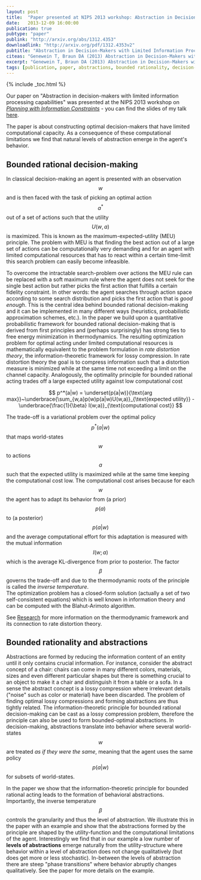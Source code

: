 ```yaml
---
layout: post
title:  "Paper presented at NIPS 2013 workshop: Abstraction in Decision-Makers with Limited Information Processing Capabilities"
date:   2013-12-09 16:00:00
publication: true
pubtype: "paper"
publink: "http://arxiv.org/abs/1312.4353"
downloadlink: "http://arxiv.org/pdf/1312.4353v2"
pubtitle: "Abstraction in Decision-Makers with Limited Information Processing Capabilities"
citeas: "Genewein T, Braun DA (2013) Abstraction in Decision-Makers with Limited Information Processing Capabilities, NIPS 2013 workshop on Planning with Information Constraints. arXiv:1312.4353"
excerpt: "Genewein T, Braun DA (2013) Abstraction in Decision-Makers with Limited Information Processing Capabilities. 	arXiv:1312.4353"
tags: [publication, paper, abstractions, bounded rationality, decision-making, free energy]
---
```

{% include _toc.html %}

Our paper on "Abstraction in decision-makers with limited information processing capabilities" was presented at the NIPS 2013 workshop on [*Planning with Information Constraints*](https://old.nips.cc/Conferences/2013/Program/event.php?ID=3723) - you can find the slides of my talk [here](/Talk-NIPS-workshop-abstraction/).

The paper is about constructing optimal decision-makers that have limited computational capacity. As a consequence of these computational limitations we find that natural levels of abstraction emerge in the agent's behavior.

## Bounded rational decision-making
In classical decision-making an agent is presented with an observation $$w$$ and is then faced with the task of picking an optimal action $$a^*$$ out of a set of actions such that the utility $$U(w,a)$$ is maximized. This is known as the maximum-expected-utility (MEU) principle. The problem with MEU is that finding the best action out of a large set of actions can be computationally very demanding and for an agent with limited computational resources that has to react within a certain time-limit this search problem can easily become infeasible.

To overcome the intractable search-problem over actions the MEU rule can be replaced with a soft maximum rule where the agent does not seek for the single best action but rather picks the first action that fulfills a certain fidelity constraint. In other words: the agent searches through action space according to some search distribution and picks the first action that is *good enough*. This is the central idea behind bounded rational decision-making and it can be implemented in many different ways (heuristics, probabilistic approximation schemes, etc.). In the paper we build upon a quantitative probabilistic framework for bounded rational decision-making that is derived from first principles and (perhaps surprisingly) has strong ties to free energy minimization in thermodynamics. The resulting optimization problem for optimal acting under limited computational resources is mathematically equivalent to the problem formulation in *rate distortion theory*, the information-theoretic framework for lossy compression. In rate distortion theory the goal is to compress information such that a distortion measure is minimized while at the same time not exceeding a limit on the channel capacity. Analogously, the optimality principle for bounded rational acting trades off a large expected utility against low computational cost

$$
p^*(a|w) = \underset{p(a|w)}{\text{arg max}}~\underbrace{\sum_{w,a}p(w)p(a|w)U(w,a)}_{\text{expected utility}} - \underbrace{\frac{1}{\beta} I(w;a)}_{\text{computational cost}}
$$

The trade-off is a variational problem over the optimal policy $$p^*(a|w)$$ that maps world-states $$w$$ to actions $$a$$ such that the expected utility is maximized while at the same time keeping the computational cost low. The computational cost arises because for each $$w$$ the agent has to adapt its behavior from (a prior) $$p(a)$$ to (a posterior) $$p(a|w)$$ and the average computational effort for this adaptation is measured with the mutual information $$I(w;a)$$ which is the average KL-divergence from prior to posterior. The factor $$\beta$$ governs the trade-off and due to the thermodynamic roots of the principle is called the *inverse temperature*.  
The optimization problem has a closed-form solution (actually a set of two self-consistent equations) which is well known in information theory and can be computed with the Blahut-Arimoto algorithm.

See [Research](/research/) for more information on the thermodynamic framework and its connection to rate distortion theory.


## Bounded rationality and abstractions
Abstractions are formed by reducing the information content of an entity until it only contains crucial information. For instance, consider the abstract concept of a chair: chairs can come in many different colors, materials, sizes and even different particular shapes but there is something crucial to an object to make it a chair and distinguish it from a table or a sofa. In a sense the abstract concept is a lossy compression where irrelevant details ("noise" such as color or material) have been discarded. The problem of finding optimal lossy compressions and forming abstractions are thus tightly related. The information-theoretic principle for bounded rational decision-making can be cast as a lossy compression problem, therefore the principle can also be used to form bounded-optimal abstractions. In decision-making, abstractions translate into behavior where several world-states $$w$$ are treated *as if they were the same*, meaning that the agent uses the same policy $$p(a|w)$$ for subsets of world-states.

In the paper we show that the information-theoretic principle for bounded rational acting leads to the formation of behavioral abstractions. Importantly, the inverse temperature $$\beta$$ controls the granularity and thus the level of abstraction. We illustrate this in the paper with an example and show that the abstractions formed by the principle are shaped by the utility-function and the computational limitations of the agent. Interestingly we find that in our example a low number of **levels of abstractions** emerge naturally from the utility-structure where behavior within a level of abstraction does not change qualitatively (but does get more or less stochastic). In-between the levels of abstraction there are steep "phase transitions" where behavior abruptly changes qualitatively. See the paper for more details on the example.
